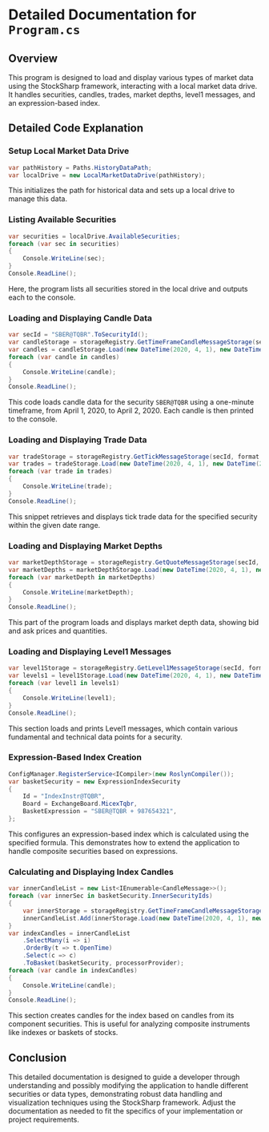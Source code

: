 # Detailed Documentation for `Program.cs`

## Overview

This program is designed to load and display various types of market data using the StockSharp framework, interacting with a local market data drive. It handles securities, candles, trades, market depths, level1 messages, and an expression-based index.

## Detailed Code Explanation

### Setup Local Market Data Drive

```csharp
var pathHistory = Paths.HistoryDataPath;
var localDrive = new LocalMarketDataDrive(pathHistory);
```
This initializes the path for historical data and sets up a local drive to manage this data.

### Listing Available Securities

```csharp
var securities = localDrive.AvailableSecurities;
foreach (var sec in securities)
{
    Console.WriteLine(sec);
}
Console.ReadLine();
```
Here, the program lists all securities stored in the local drive and outputs each to the console.

### Loading and Displaying Candle Data

```csharp
var secId = "SBER@TQBR".ToSecurityId();
var candleStorage = storageRegistry.GetTimeFrameCandleMessageStorage(secId, TimeSpan.FromMinutes(1), format: StorageFormats.Binary);
var candles = candleStorage.Load(new DateTime(2020, 4, 1), new DateTime(2020, 4, 2));
foreach (var candle in candles)
{
    Console.WriteLine(candle);
}
Console.ReadLine();
```
This code loads candle data for the security `SBER@TQBR` using a one-minute timeframe, from April 1, 2020, to April 2, 2020. Each candle is then printed to the console.

### Loading and Displaying Trade Data

```csharp
var tradeStorage = storageRegistry.GetTickMessageStorage(secId, format: StorageFormats.Binary);
var trades = tradeStorage.Load(new DateTime(2020, 4, 1), new DateTime(2020, 4, 2));
foreach (var trade in trades)
{
    Console.WriteLine(trade);
}
Console.ReadLine();
```
This snippet retrieves and displays tick trade data for the specified security within the given date range.

### Loading and Displaying Market Depths

```csharp
var marketDepthStorage = storageRegistry.GetQuoteMessageStorage(secId, format: StorageFormats.Binary);
var marketDepths = marketDepthStorage.Load(new DateTime(2020, 4, 1), new DateTime(2020, 4, 2));
foreach (var marketDepth in marketDepths)
{
    Console.WriteLine(marketDepth);
}
Console.ReadLine();
```
This part of the program loads and displays market depth data, showing bid and ask prices and quantities.

### Loading and Displaying Level1 Messages

```csharp
var level1Storage = storageRegistry.GetLevel1MessageStorage(secId, format: StorageFormats.Binary);
var levels1 = level1Storage.Load(new DateTime(2020, 4, 1), new DateTime(2020, 4, 2));
foreach (var level1 in levels1)
{
    Console.WriteLine(level1);
}
Console.ReadLine();
```
This section loads and prints Level1 messages, which contain various fundamental and technical data points for a security.

### Expression-Based Index Creation

```csharp
ConfigManager.RegisterService<ICompiler>(new RoslynCompiler());
var basketSecurity = new ExpressionIndexSecurity
{
    Id = "IndexInstr@TQBR",
    Board = ExchangeBoard.MicexTqbr,
    BasketExpression = "SBER@TQBR + 987654321",
};
```
This configures an expression-based index which is calculated using the specified formula. This demonstrates how to extend the application to handle composite securities based on expressions.

### Calculating and Displaying Index Candles

```csharp
var innerCandleList = new List<IEnumerable<CandleMessage>>();
foreach (var innerSec in basketSecurity.InnerSecurityIds)
{
    var innerStorage = storageRegistry.GetTimeFrameCandleMessageStorage(innerSec, TimeSpan.FromMinutes(1), format: StorageFormats.Binary);
    innerCandleList.Add(innerStorage.Load(new DateTime(2020, 4, 1), new DateTime(2020, 4, 2)));
}
var indexCandles = innerCandleList
    .SelectMany(i => i)
    .OrderBy(t => t.OpenTime)
    .Select(c => c)
    .ToBasket(basketSecurity, processorProvider);
foreach (var candle in indexCandles)
{
    Console.WriteLine(candle);
}
Console.ReadLine();
```
This section creates candles for the index based on candles from its component securities. This is useful for analyzing composite instruments like indexes or baskets of stocks.

## Conclusion

This detailed documentation is designed to guide a developer through understanding and possibly modifying the application to handle different securities or data types, demonstrating robust data handling and visualization techniques using the StockSharp framework. Adjust the documentation as needed to fit the specifics of your implementation or project requirements.